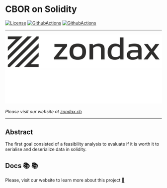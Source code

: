 # CBOR on Solidity
[![License](https://img.shields.io/badge/License-Apache%202.0-blue.svg)](https://opensource.org/licenses/Apache-2.0)
[![GithubActions](https://github.com/Zondax/fevm-solidity-precompiles/actions/workflows/m1.main.yaml/badge.svg)](https://github.com/Zondax/fevm-solidity-precompiles/blob/main/.github/workflows/m1.main.yaml)
[![GithubActions](https://github.com/Zondax/fevm-solidity-precompiles/actions/workflows/m1.analysis.yaml/badge.svg)](https://github.com/Zondax/fevm-solidity-precompiles/blob/main/.github/workflows/m1.analysis.yaml)

---

![zondax_light](../docs/assets/zondax_light.png#gh-light-mode-only)
![zondax_dark](../docs/assets/zondax_dark.png#gh-dark-mode-only)

_Please visit our website at [zondax.ch](https://www.zondax.ch)_

---

## Abstract

The first goal consisted of a feasibility analysis to evaluate if it is worth it to serialise and deserialize data in solidity.

## Docs :books: :books:

Please, visit our website to learn more about this project [:link:](https://docs.zondax.ch)
